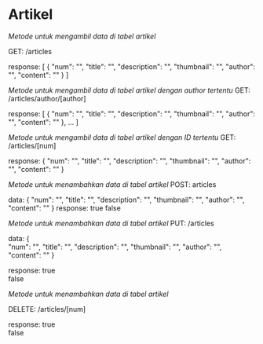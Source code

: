 # Artikel

_Metode untuk mengambil data di tabel artikel_

GET: /articles

response:
[
    { 
        "num": "",
        "title": "",
        "description": "",
        "thumbnail": "",
        "author": "",
        "content": ""
    }
]

_Metode untuk mengambil data di tabel artikel dengan author tertentu_
GET: /articles/author/[author]

response:
[
    {
        "num": "",
        "title": "",
        "description": "",
        "thumbnail": "",
        "author": "",
        "content": ""
    },
    ...
]

_Metode untuk mengambil data di tabel artikel dengan ID tertentu_
GET: /articles/[num]

response:
{
        "num": "",
        "title": "",
        "description": "",
        "thumbnail": "",
        "author": "",
        "content": ""
}

_Metode untuk menambahkan data di tabel artikel_
POST: articles

data:
{
        "num": "",
        "title": "",
        "description": "",
        "thumbnail": "",
        "author": "",
        "content": ""
}
response:
 true
 false
 
_Metode untuk menambahkan data di tabel artikel_
PUT: /articles

data:
{      
        "num": "",
        "title": "",
        "description": "",
        "thumbnail": "",
        "author": "",
        "content": ""
}

response:
true  
false 

_Metode untuk menambahkan data di tabel artikel_

DELETE: /articles/[num]

response:
true    
false   


